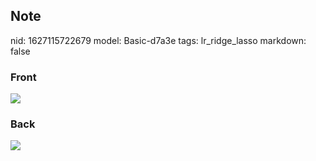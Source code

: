 ## Note
nid: 1627115722679
model: Basic-d7a3e
tags: lr_ridge_lasso
markdown: false

### Front
<img src="paste-260dde1b169078fcd70b9fd31d28eb6e5eac223d.jpg">

### Back
<img src="paste-85103844fb300de1cbe5920ab87faa2f35bdf140.jpg">
